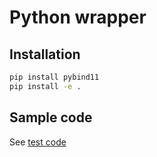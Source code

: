 # Python wrapper


## Installation
```bash
pip install pybind11
pip install -e .
```

## Sample code

See [test code](./tests/main.py)
